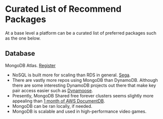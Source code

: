 # Curated List of Recommend Packages

At a base level a platform can be a curated list of preferred packages such as
the one below.

## Database

MongoDB Atlas. [Register](https://www.mongodb.com/cloud/atlas/register)

- NoSQL is built more for scaling than RDS in general.
  [Sega](https://www.mongodb.com/blog/post/sega-hardlight-migrates-atlas-simplify-ops-improve-experience-mobile-gamers).
- There are vastly more repos using MongoDB than DynamoDB. Although there are
  some interesting DynamoDB projects out there that make key pair access easier
  such as [Dynamoose](https://dynamoosejs.com/guide/Item).
- Presently, MongoDB Shared free forever clusters seems slightly more appealing
  than [1 month of AWS DocumentDB](https://aws.amazon.com/documentdb/pricing/).
- MongoDB can be ran locally, if needed.
- MongoDB is scalable and used in high-performance video games.
